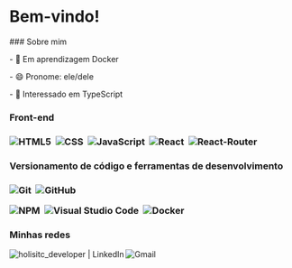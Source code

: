 <h1>Bem-vindo!</h1>
### Sobre mim
<p>- 🌱 Em aprendizagem Docker</p>
<p>- 😄 Pronome: ele/dele</p>
<p>- 👀 Interessado em TypeScript</p>
  
<h3>Front-end<h3>

![HTML5](https://img.shields.io/badge/HTML5-E34F26?style=for-the-badge&logo=html5&logoColor=white)&nbsp;
![CSS](https://img.shields.io/badge/CSS3-1572B6?style=for-the-badge&logo=css3&logoColor=white)&nbsp;
![JavaScript](https://img.shields.io/badge/JavaScript-323330?style=for-the-badge&logo=javascript&logoColor=F7DF1E)&nbsp;
![React](https://img.shields.io/badge/React-20232A?style=for-the-badge&logo=react&logoColor=61DAFB)&nbsp;
![React-Router](https://img.shields.io/badge/React_Router-CA4245?style=for-the-badge&logo=react-router&logoColor=white)&nbsp;
  
 <h3>Versionamento de código e ferramentas de desenvolvimento<h3>

![Git](https://img.shields.io/badge/Git-F05032?style=for-the-badge&logo=git&logoColor=white)&nbsp;
![GitHub](https://img.shields.io/badge/GitHub-100000?style=for-the-badge&logo=github&logoColor=white)&nbsp;
    
![NPM](https://img.shields.io/badge/npm-CB3837?style=for-the-badge&logo=npm&logoColor=white)&nbsp;
![Visual Studio Code](https://img.shields.io/badge/Visual_Studio_Code-0078D4?style=for-the-badge&logo=visual%20studio%20code&logoColor=white)&nbsp;
![Docker](https://img.shields.io/badge/Docker-2CA5E0?style=for-the-badge&logo=docker&logoColor=white)&nbsp;

<h3>Minhas redes</h3>

[<img align="left" alt="holisitc_developer | LinkedIn" src="https://img.shields.io/badge/LinkedIn-0077B5?style=for-the-badge&logo=linkedin&logoColor=white" />][linkedin]
[<img align="left" alt="Gmail" src="https://img.shields.io/badge/Gmail-D14836?style=for-the-badge&logo=gmail&logoColor=white" />][email]

[linkedin]: https://www.linkedin.com/in/johnata-barreto/
[email]: mailto:johnatabarreto@hotmail.com
